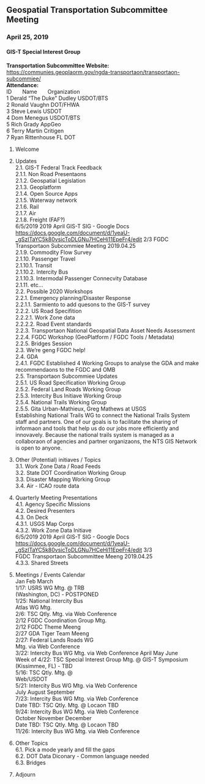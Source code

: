 
## Geospatial Transportation Subcommittee Meeting
### April 25, 2019
#### GIS-T Special Interest Group   

**Transportation Subcommittee Website:** https://communies.geoplaorm.gov/ngda-transportaon/transportaon-subcommiee/   
**Attendance:**      
ID &nbsp; &nbsp; &nbsp; Name &nbsp; &nbsp; &nbsp; Organization    
1  Derald “The Duke” Dudley USDOT/BTS    
2  Ronald Vaughn      DOT/FHWA   
3  Steve Lewis   USDOT   
4  Dom Menegus   USDOT/BTS   
5  Rich Grady    AppGeo   
6  Terry Martin    Critigen   
7  Ryan Rittenhouse    FL DOT       

1. Welcome

2. Updates   
2.1. GIS-T Federal Track Feedback   
2.1.1. Non Road Presentaons   
2.1.2. Geospatial Legislation   
2.1.3. Geoplatform   
2.1.4. Open Source Apps   
2.1.5. Waterway network   
2.1.6. Rail   
2.1.7. Air   
2.1.8. Freight (FAF?)   
6/5/2019 2019 April GIS-T SIG - Google Docs
https://docs.google.com/document/d/1yeaU-_gSzITaYC5k80vsicToDLGNu7HCeHi11EpeFr4/edit 2/3
FGDC Transportaon Subcommiee Meeting 2019.04.25   
2.1.9. Commodity Flow Survey   
2.1.10. Passenger Travel   
2.1.10.1. Transit   
2.1.10.2. Intercity Bus   
2.1.10.3. Intermodal Passenger Connecvity Database   
2.1.11. etc...   
2.2. Possible 2020 Workshops   
2.2.1. Emergency planning/Disaster Response   
2.2.1.1. Sarmiento to add quesons to the GIS-T survey   
2.2.2. US Road Specifition   
2.2.2.1. Work Zone data   
2.2.2.2. Road Event standards   
2.2.3. Transportaon National Geospatial Data Asset Needs Assessment   
2.2.4. FGDC Workshop (GeoPlatform / FGDC Tools / Metadata)   
2.2.5. Bridges Session   
2.3. We’re geng FGDC help!   
2.4. GDA   
2.4.1. FGDC Established 4 Working Groups to analyse the GDA and make
recommendaons to the FGDC and OMB   
2.5. Transportaon Subcommiee Updates   
2.5.1. US Road Specification Working Group   
2.5.2. Federal Land Roads Working Group   
2.5.3. Intercity Bus Initiave Working Group   
2.5.4. National Trails Working Group   
2.5.5. Gita Urban-Mathieux, Greg Mathews at USGS   
Establishing National Trails WG to connect the National Trails System staff and
partners. One of our goals is to facilitate the sharing of informaon and tools
that help us do our jobs more efficiently and innovavely. Because the national
trails system is managed as a collaboraon of agencies and partner
organizaons, the NTS GIS Network is open to anyone.   

3. Other (Potential) initiaves / Topics   
3.1. Work Zone Data / Road Feeds   
3.2. State DOT Coordination Working Group   
3.3. Disaster Mapping Working Group   
3.4. Air - ICAO route data 

4. Quarterly Meeting Presentations   
4.1. Agency Specific Missions   
4.2. Desired Presenters   
4.3. On Deck   
4.3.1. USGS Map Corps   
4.3.2. Work Zone Data Initiave   
6/5/2019 2019 April GIS-T SIG - Google Docs   
https://docs.google.com/document/d/1yeaU-_gSzITaYC5k80vsicToDLGNu7HCeHi11EpeFr4/edit 3/3   
FGDC Transportaon Subcommittee Meeng 2019.04.25   
4.3.3. Shared Streets   

5. Meetings / Events Calendar   
Jan Feb March   
1/17: USRS WG Mtg. @ TRB   
(Washington, DC) - POSTPONED   
1/25: National Intercity Bus   
Atlas WG Mtg.   
2/6: TSC Qtly. Mtg. via Web Conference   
2/12 FGDC Coordination Group Mtg.   
2/12 FGDC Theme Meeng   
2/27 GDA Tiger Team Meeng   
2/27: Federal Lands Roads WG   
Mtg. via Web Conference   
3/22: Intercity Bus WG Mtg. via
Web Conference
April May June   
Week of 4/22: TSC Special
Interest Group Mtg. @ GIS-T
Symposium (Kissimmee, FL) -
TBD   
5/16: TSC Qtly. Mtg. @   
Web/USDOT   
5/21: Intercity Bus WG Mtg. via
Web Conference   
July August September   
7/23: Intercity Bus WG Mtg. via
Web Conference   
Date TBD: TSC Qtly. Mtg. @
Locaon TBD   
9/24: Intercity Bus WG Mtg. via
Web Conference   
October November December   
Date TBD: TSC Qtly. Mtg. @
Locaon TBD   
11/26: Intercity Bus WG Mtg. via
Web Conference   

6. Other Topics   
6.1. Pick a mode yearly and fill the gaps     
6.2. DOT Data Diconary - Common language needed    
6.3. Bridges    

7. Adjourn   

